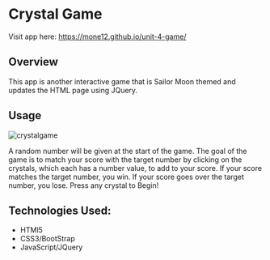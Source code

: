 # Crystal Game
Visit app here: https://mone12.github.io/unit-4-game/

## Overview
 This app is another interactive game that is Sailor Moon themed and updates the HTML page using JQuery.

 ## Usage

 ![crystalgame](https://user-images.githubusercontent.com/54917461/83933543-5ac75a00-a75e-11ea-9a7e-82d19c181178.png)

 A random number will be given at the start of the game. The goal of the game is to match your score with the target number by clicking on the crystals, which each has a number value, to add to your score. If your score matches the target number, you win. If your score goes over the target number, you lose. Press any crystal to Begin!

 ## Technologies Used:
 * HTMl5
 * CSS3/BootStrap
 * JavaScript/JQuery

